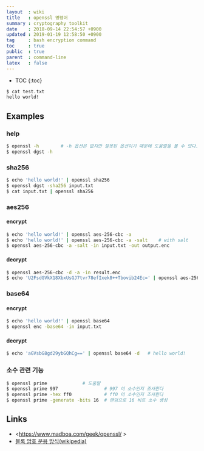 ```yaml
---
layout  : wiki
title   : openssl 명령어
summary : cryptography toolkit
date    : 2018-09-14 22:54:57 +0900
updated : 2019-01-19 12:58:50 +0900
tag     : bash encryption command
toc     : true
public  : true
parent  : command-line
latex   : false
---
```

* TOC
{:toc}

```sh
$ cat test.txt
hello world!
```

## Examples
### help
```sh
$ openssl -h        # -h 옵션은 없지만 잘못된 옵션이기 때문에 도움말을 볼 수 있다.
$ openssl dgst -h
```

### sha256
```sh
$ echo 'hello world!' | openssl sha256
$ openssl dgst -sha256 input.txt
$ cat input.txt | openssl sha256
```

### aes256
#### encrypt
```sh
$ echo 'hello world!' | openssl aes-256-cbc -a
$ echo 'hello world!' | openssl aes-256-cbc -a -salt    # with salt
$ openssl aes-256-cbc -a -salt -in input.txt -out output.enc
```

#### decrypt
```sh
$ openssl aes-256-cbc -d -a -in result.enc
$ echo 'U2FsdGVkX18XbxUsGJ7tvr78efIxek8++Tbovib24Ec=' | openssl aes-256-cbc -a -d   # hello world!
```

### base64
#### encrypt
```sh
$ echo 'hello world!' | openssl base64
$ openssl enc -base64 -in input.txt
```

#### decrypt
```sh
$ echo 'aGVsbG8gd29ybGQhCg==' | openssl base64 -d   # hello world!
```

### 소수 관련 기능
```sh
$ openssl prime             # 도움말
$ openssl prime 997                 # 997 이 소수인지 조사한다
$ openssl prime -hex ff0            # ff0 이 소수인지 조사한다
$ openssl prime -generate -bits 16  # 랜덤으로 16 비트 소수 생성
```

## Links
* <https://www.madboa.com/geek/openssl/ >
* [블록 암호 운용 방식(wikipedia)](https://ko.wikipedia.org/wiki/%EB%B8%94%EB%A1%9D_%EC%95%94%ED%98%B8_%EC%9A%B4%EC%9A%A9_%EB%B0%A9%EC%8B%9D )

